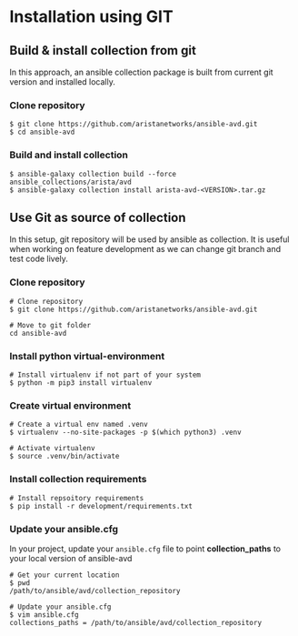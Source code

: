 # Installation using GIT

## Build & install collection from git

In this approach, an ansible collection package is built from current git version and installed locally.

### Clone repository

```shell
$ git clone https://github.com/aristanetworks/ansible-avd.git
$ cd ansible-avd
```

### Build and install collection

```shell
$ ansible-galaxy collection build --force ansible_collections/arista/avd
$ ansible-galaxy collection install arista-avd-<VERSION>.tar.gz
```

## Use Git as source of collection

In this setup, git repository will be used by ansible as collection. It is useful when working on feature development as we can change git branch and test code lively.

### Clone repository

```shell
# Clone repository
$ git clone https://github.com/aristanetworks/ansible-avd.git

# Move to git folder
cd ansible-avd
```

### Install python virtual-environment

```shell
# Install virtualenv if not part of your system
$ python -m pip3 install virtualenv
```

### Create virtual environment

```shell
# Create a virtual env named .venv
$ virtualenv --no-site-packages -p $(which python3) .venv

# Activate virtualenv
$ source .venv/bin/activate
```

### Install collection requirements

```shell
# Install repsoitory requirements
$ pip install -r development/requirements.txt
```

### Update your ansible.cfg

In your project, update your `ansible.cfg` file to point __collection_paths__ to your local version of ansible-avd

```shell
# Get your current location
$ pwd
/path/to/ansible/avd/collection_repository

# Update your ansible.cfg
$ vim ansible.cfg
collections_paths = /path/to/ansible/avd/collection_repository
```
